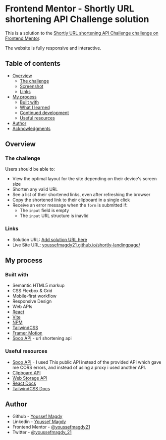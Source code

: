 # Frontend Mentor - Shortly URL shortening API Challenge solution

This is a solution to the [Shortly URL shortening API Challenge challenge on Frontend Mentor](https://www.frontendmentor.io/challenges/url-shortening-api-landing-page-2ce3ob-G).

The website is fully responsive and interactive.

## Table of contents

- [Overview](#overview)
  - [The challenge](#the-challenge)
  - [Screenshot](#screenshot)
  - [Links](#links)
- [My process](#my-process)
  - [Built with](#built-with)
  - [What I learned](#what-i-learned)
  - [Continued development](#continued-development)
  - [Useful resources](#useful-resources)
- [Author](#author)
- [Acknowledgments](#acknowledgments)

## Overview

### The challenge

Users should be able to:

- View the optimal layout for the site depending on their device's screen size
- Shorten any valid URL
- See a list of their shortened links, even after refreshing the browser
- Copy the shortened link to their clipboard in a single click
- Receive an error message when the `form` is submitted if:
  - The `input` field is empty
  - The `input` URL structure is inavlid

### Links

- Solution URL: [Add solution URL here](https://your-solution-url.com)
- Live Site URL: [youssefmagdy21.github.io/shortly-landingpage/](https://youssefmagdy21.github.io/shortly-landingpage/)

## My process

### Built with

- Semantic HTML5 markup
- CSS Flexbox & Grid
- Mobile-first workflow
- Responsive Design
- Web APIs
- [React](https://react.dev/)
- [Vite](https://vitejs.dev/)
- [NPM](https://www.npmjs.com/)
- [TailwindCSS](https://tailwindcss.com/)
- [Framer Motion](https://www.framer.com/motion/)
- [Spoo API](https://spoo.me/api) - url shortening api

### Useful resources

- [Spoo API](https://spoo.me/api) - I used This public API instead of the provided API which gave me CORS errors, and instead of using a proxy i used another API.
- [Clipboard API](https://developer.mozilla.org/en-US/docs/Web/API/Clipboard_API)
- [Web Storage API](https://developer.mozilla.org/en-US/docs/Web/API/Web_Storage_API)
- [React Docs](https://react.dev/)
- [TailwindCSS Docs](https://tailwindcss.com/)

## Author

- Github - [Youssef Magdy](https://github.com/youssefmagdy21)
- Linkedin - [Youssef Magdy](https://www.linkedin.com/in/youssef-magdy21)
- Frontend Mentor - [@youssefmagdy21](https://www.frontendmentor.io/profile/youssefmagdy21)
- Twitter - [@youssefmagdy_21](https://x.com/youssefmagdy_21)

